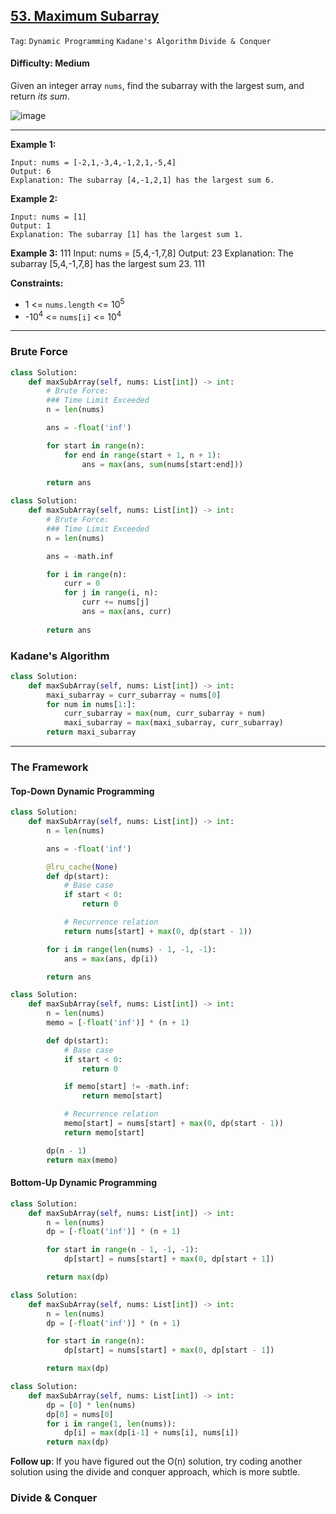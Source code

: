 ## [53. Maximum Subarray](https://leetcode.com/problems/maximum-subarray/)

```Tag```: ```Dynamic Programming``` ```Kadane's Algorithm``` ```Divide & Conquer```

#### Difficulty: Medium

Given an integer array ```nums```, find the subarray with the largest sum, and return _its sum_.

![image](https://user-images.githubusercontent.com/35042430/225088213-290ed01b-33af-4b45-815e-3933e69a64af.png)

---

__Example 1:__
```
Input: nums = [-2,1,-3,4,-1,2,1,-5,4]
Output: 6
Explanation: The subarray [4,-1,2,1] has the largest sum 6.
```

__Example 2:__
```
Input: nums = [1]
Output: 1
Explanation: The subarray [1] has the largest sum 1.
```

__Example 3:__
111
Input: nums = [5,4,-1,7,8]
Output: 23
Explanation: The subarray [5,4,-1,7,8] has the largest sum 23.
111

__Constraints:__

- 1 <= ```nums.length``` <= 10<sup>5</sup>
- -10<sup>4</sup> <= ```nums[i]``` <= 10<sup>4</sup>

---

### Brute Force

```Python
class Solution:
    def maxSubArray(self, nums: List[int]) -> int:
        # Brute Force:
        ### Time Limit Exceeded
        n = len(nums)

        ans = -float('inf')

        for start in range(n):
            for end in range(start + 1, n + 1):
                ans = max(ans, sum(nums[start:end]))
        
        return ans
```
```Python
class Solution:
    def maxSubArray(self, nums: List[int]) -> int:
        # Brute Force:
        ### Time Limit Exceeded
        n = len(nums)

        ans = -math.inf

        for i in range(n):
            curr = 0
            for j in range(i, n):
                curr += nums[j]
                ans = max(ans, curr)
        
        return ans
```

### Kadane's Algorithm

```Python
class Solution:
    def maxSubArray(self, nums: List[int]) -> int:
        maxi_subarray = curr_subarray = nums[0]
        for num in nums[1:]:
            curr_subarray = max(num, curr_subarray + num)
            maxi_subarray = max(maxi_subarray, curr_subarray)
        return maxi_subarray
```

---

### The Framework

#### Top-Down Dynamic Programming

```Python
class Solution:
    def maxSubArray(self, nums: List[int]) -> int:
        n = len(nums)

        ans = -float('inf')

        @lru_cache(None)
        def dp(start):
            # Base case
            if start < 0:
                return 0

            # Recurrence relation
            return nums[start] + max(0, dp(start - 1))

        for i in range(len(nums) - 1, -1, -1):
            ans = max(ans, dp(i))

        return ans
```


```Python
class Solution:
    def maxSubArray(self, nums: List[int]) -> int:
        n = len(nums)
        memo = [-float('inf')] * (n + 1)

        def dp(start):
            # Base case
            if start < 0:
                return 0

            if memo[start] != -math.inf:
                return memo[start]

            # Recurrence relation
            memo[start] = nums[start] + max(0, dp(start - 1))
            return memo[start]

        dp(n - 1)
        return max(memo)
```

#### Bottom-Up Dynamic Programming

```Python
class Solution:
    def maxSubArray(self, nums: List[int]) -> int:
        n = len(nums)
        dp = [-float('inf')] * (n + 1)

        for start in range(n - 1, -1, -1):
            dp[start] = nums[start] + max(0, dp[start + 1])

        return max(dp)
```

```Python
class Solution:
    def maxSubArray(self, nums: List[int]) -> int:
        n = len(nums)
        dp = [-float('inf')] * (n + 1)

        for start in range(n):
            dp[start] = nums[start] + max(0, dp[start - 1])

        return max(dp)
```

```Python
class Solution:
    def maxSubArray(self, nums: List[int]) -> int:
        dp = [0] * len(nums)
        dp[0] = nums[0]
        for i in range(1, len(nums)):
            dp[i] = max(dp[i-1] + nums[i], nums[i])
        return max(dp)
```

__Follow up__: If you have figured out the O(n) solution, try coding another solution using the divide and conquer approach, which is more subtle.

### Divide & Conquer

```Python

```
